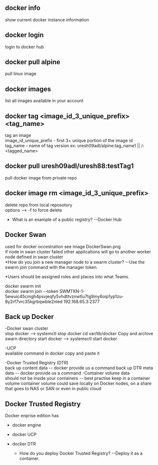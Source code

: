 
docker info
-- 
show current docker instance information  

docker login
--
login to docker hub  

docker pull alpine
--
pull linux image   

docker images
--
list all images available in your account  

docker tag <image_id_3_unique_prefix> <tag_name>
--
tag an image   
image_id_unique_prefix - first 3+ unique portion of the image id  
tag_name - name of tag version ex: uresh09adl/alpine:tag_name1 || <username>/<name>:<tagged_name>  

docker pull uresh09adl/uresh88:testTag1
--
pull docker image from private repo  

docker image rm <image_id_3_unique_prefix> 
--
delete repo from local reposotory  
options --> -f to force delete  


* What is an example of a public registry? --Docker Hub
  


Docker Swan
--
used for docker occestration see image DockerSwan.png  
if node in swan cluster failed other applications will go to another worker node defined in swan cluster  
*How do you join a new manager node to a swarm cluster? --Use the swarm join command with the manager token.

*Users should be assigned roles and places into what Teams.

docker swarm init  
docker swarm join --token SWMTKN-1-5ewuic45cmgh4psvjeqfy5vhdttvznwtlu7tg9my6oip1yp1zu-8y2rf7vrc35kgrbqwble2nled 192.168.65.3:2377  

Back up Docker
--
-Docker swan cluster  
  stop docker --> systemctl stop docker
  cd var/lib/docker
  Copy and archive swarn directory
  start docker --> systemsctl start docker
  
-UCP  
  available command in docker copy and paste it

-Docker Trusted Registry (DTR)  
  back up content data -- docker provide us a command
  back up DTR meta data -- docker provide us a command
-Container volume data  
  should not be inside your containers -- best practise
  keep in a container volume
  container volume could save locally on Docker nodes, on a share that goes to NAS or SAN or even in public cloud
  

Docker Trusted Registry
--
Docker enprise edition has  
* docker engine
* docker UCP
* docker DTR

  * How do you deploy Docker Trusted Registry? --Deploy it as a container.

